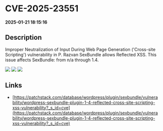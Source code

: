 # CVE-2025-23551

**2025-01-21 18:15:16**

## Description
Improper Neutralization of Input During Web Page Generation ('Cross-site Scripting') vulnerability in P. Razvan SexBundle allows Reflected XSS. This issue affects SexBundle: from n/a through 1.4.

![](https://img.shields.io/static/v1?label=Score&message=7.1&color=red)
![](https://img.shields.io/static/v1?label=Severity&message=HIGH&color=red)
![](https://img.shields.io/static/v1?label=CWE&message=XSS&color=green)

## Links
- [https://patchstack.com/database/wordpress/plugin/sexbundle/vulnerability/wordpress-sexbundle-plugin-1-4-reflected-cross-site-scripting-xss-vulnerability?_s_id=cve](https://patchstack.com/database/wordpress/plugin/sexbundle/vulnerability/wordpress-sexbundle-plugin-1-4-reflected-cross-site-scripting-xss-vulnerability?_s_id=cve)
